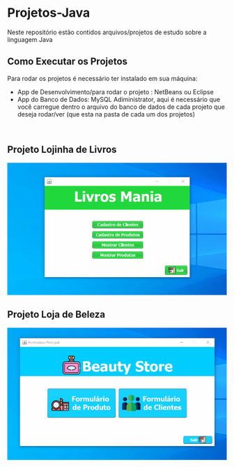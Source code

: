 # Projetos-Java
 Neste repositório estão contidos arquivos/projetos de estudo sobre a linguagem Java
 <br>
<h2>Como Executar os Projetos</h2>
<p> Para rodar os projetos é necessário ter instalado em sua máquina:<p>
<ul>
    <li>App de Desenvolvimento/para rodar o projeto : NetBeans ou Eclipse
    </li>
    <li>App do Banco de Dados: MySQL Adiministrator, aqui é necessário que você carregue dentro o arquivo do banco de dados de cada projeto que deseja rodar/ver (que esta na pasta de cada um dos projetos)</li>
</ul>

<br>

<h2>Projeto Lojinha de Livros</h2>
<img src="Gif-Projetos/projeto-Loja_Livros.gif">

<br>

<h2>Projeto Loja de Beleza</h2>
<img src="Gif-Projetos/projeto-Loja_Beleza-1.gif">

